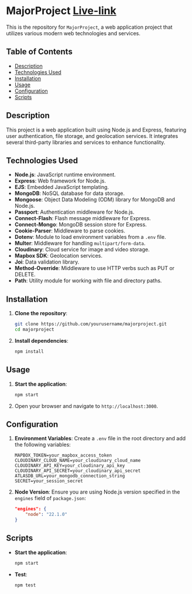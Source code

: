 ﻿# MajorProject  [Live-link](https://clone-airbnb-vxyg.onrender.com)


This is the repository for `MajorProject`, a web application project that utilizes various modern web technologies and services.

## Table of Contents

-   [Description](#description)
-   [Technologies Used](#technologies-used)
-   [Installation](#installation)
-   [Usage](#usage)
-   [Configuration](#configuration)
-   [Scripts](#scripts)

## Description

This project is a web application built using Node.js and Express, featuring user authentication, file storage, and geolocation services. It integrates several third-party libraries and services to enhance functionality.

## Technologies Used

-   **Node.js**: JavaScript runtime environment.
-   **Express**: Web framework for Node.js.
-   **EJS**: Embedded JavaScript templating.
-   **MongoDB**: NoSQL database for data storage.
-   **Mongoose**: Object Data Modeling (ODM) library for MongoDB and Node.js.
-   **Passport**: Authentication middleware for Node.js.
-   **Connect-Flash**: Flash message middleware for Express.
-   **Connect-Mongo**: MongoDB session store for Express.
-   **Cookie-Parser**: Middleware to parse cookies.
-   **Dotenv**: Module to load environment variables from a `.env` file.
-   **Multer**: Middleware for handling `multipart/form-data`.
-   **Cloudinary**: Cloud service for image and video storage.
-   **Mapbox SDK**: Geolocation services.
-   **Joi**: Data validation library.
-   **Method-Override**: Middleware to use HTTP verbs such as PUT or DELETE.
-   **Path**: Utility module for working with file and directory paths.

## Installation

1. **Clone the repository**:

    ```sh
    git clone https://github.com/yourusername/majorproject.git
    cd majorproject
    ```

2. **Install dependencies**:
    ```sh
    npm install
    ```

## Usage

1. **Start the application**:

    ```sh
    npm start
    ```

2. Open your browser and navigate to `http://localhost:3000`.

## Configuration

1. **Environment Variables**:
   Create a `.env` file in the root directory and add the following variables:

    ```env
    MAPBOX_TOKEN=your_mapbox_access_token
    CLOUDINARY_CLOUD_NAME=your_cloudinary_cloud_name
    CLOUDINARY_API_KEY=your_cloudinary_api_key
    CLOUDINARY_API_SECRET=your_cloudinary_api_secret
    ATLASDB_URL=your_mongodb_connection_string
    SECRET=your_session_secret
    ```

2. **Node Version**:
   Ensure you are using Node.js version specified in the `engines` field of `package.json`:
    ```json
    "engines": {
        "node": "22.1.0"
    }
    ```

## Scripts

-   **Start the application**:

    ```sh
    npm start
    ```

-   **Test**:
    ```sh
    npm test
    ```

